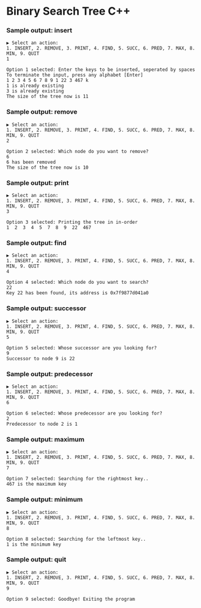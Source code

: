 # Binary Search Tree C++

### Sample output: insert

```
▶︎ Select an action: 
1. INSERT, 2. REMOVE, 3. PRINT, 4. FIND, 5. SUCC, 6. PRED, 7. MAX, 8. MIN, 9. QUIT
1

Option 1 selected: Enter the keys to be inserted, seperated by spaces
To terminate the input, press any alphabet [Enter]
1 2 3 4 5 6 7 8 9 1 22 3 467 k
1 is already existing
3 is already existing
The size of the tree now is 11
```

### Sample output: remove
```
▶︎ Select an action: 
1. INSERT, 2. REMOVE, 3. PRINT, 4. FIND, 5. SUCC, 6. PRED, 7. MAX, 8. MIN, 9. QUIT
2

Option 2 selected: Which node do you want to remove?
6
6 has been removed
The size of the tree now is 10
```

### Sample output: print
```
▶︎ Select an action: 
1. INSERT, 2. REMOVE, 3. PRINT, 4. FIND, 5. SUCC, 6. PRED, 7. MAX, 8. MIN, 9. QUIT
3

Option 3 selected: Printing the tree in in-order
1  2  3  4  5  7  8  9  22  467  
```

### Sample output: find
```
▶︎ Select an action: 
1. INSERT, 2. REMOVE, 3. PRINT, 4. FIND, 5. SUCC, 6. PRED, 7. MAX, 8. MIN, 9. QUIT
4

Option 4 selected: Which node do you want to search?
22
Key 22 has been found, its address is 0x7f9877d041a0
```

### Sample output: successor
```
▶︎ Select an action: 
1. INSERT, 2. REMOVE, 3. PRINT, 4. FIND, 5. SUCC, 6. PRED, 7. MAX, 8. MIN, 9. QUIT
5

Option 5 selected: Whose successor are you looking for?
9
Successor to node 9 is 22
```

### Sample output: predecessor
```
▶︎ Select an action: 
1. INSERT, 2. REMOVE, 3. PRINT, 4. FIND, 5. SUCC, 6. PRED, 7. MAX, 8. MIN, 9. QUIT
6

Option 6 selected: Whose predecessor are you looking for?
2
Predecessor to node 2 is 1
```

### Sample output: maximum
```
▶︎ Select an action: 
1. INSERT, 2. REMOVE, 3. PRINT, 4. FIND, 5. SUCC, 6. PRED, 7. MAX, 8. MIN, 9. QUIT
7

Option 7 selected: Searching for the rightmost key..
467 is the maximum key
```


### Sample output: minimum
```
▶︎ Select an action: 
1. INSERT, 2. REMOVE, 3. PRINT, 4. FIND, 5. SUCC, 6. PRED, 7. MAX, 8. MIN, 9. QUIT
8

Option 8 selected: Searching for the leftmost key..
1 is the minimum key
```

### Sample output: quit
```
▶︎ Select an action: 
1. INSERT, 2. REMOVE, 3. PRINT, 4. FIND, 5. SUCC, 6. PRED, 7. MAX, 8. MIN, 9. QUIT
9

Option 9 selected: Goodbye! Exiting the program
```